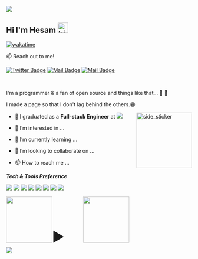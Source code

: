 <img src="https://capsule-render.vercel.app/api?type=waving&color=timeGradient&height=150&section=header&text=You%20Found%20Me,%20Awesome!&fontSize=35&fontAlignY=20&desc=...read%20a%20little%20about%20me.&descSize=20&descAlignY=45&animation=twinkling"/>

## Hi I'm Hesam <img src="https://user-images.githubusercontent.com/1303154/88677602-1635ba80-d120-11ea-84d8-d263ba5fc3c0.gif" width="28px" alt="hi"/>
[![wakatime](https://wakatime.com/badge/user/a2350486-0183-40b9-bf9f-f2d7d3cf8cb5.svg)](https://wakatime.com/@a2350486-0183-40b9-bf9f-f2d7d3cf8cb5)

<!--<img src="https://img.shields.io/badge/Ricky%20Mormor-is%20available for FullStack or Frontend Developer role-greenyellow" />-->

:mailbox: Reach out to me!

[![Twitter Badge](https://img.shields.io/badge/-@Hesam-1ca0f1?style=flat&labelColor=1ca0f1&logo=twitter&logoColor=white&link=https://twitter.com/rickymormor)](https://twitter.com/rickymormor) [![Mail Badge](https://img.shields.io/badge/-@hesam-e84393?style=flat&labelColor=e84393&logo=instagram&logoColor=white)](https://instagram.com/rickymormor) [![Mail Badge](https://img.shields.io/badge/-hesam@gmail.com-c0392b?style=flat&labelColor=c0392b&logo=gmail&logoColor=white)](mailto:hesam@gmail.com)

<br>

I'm a programmer & a fan of open source and things like that... 🫡 🗿

I made a page so that I don't lag behind the others.😁<br>

<img align="right" width=150px height=150px alt="side_sticker" src="https://media.giphy.com/media/TEnXkcsHrP4YedChhA/giphy.gif"/>

- 🔭 I graduated as a **Full-stack Engineer** at [![](https://img.shields.io/badge/Microverse-blueviolet)](https://www.microverse.org/?grsf=c38nvm/)

- 👀 I’m interested in ...
- 🌱 I’m currently learning ...
- 💞️ I’m looking to collaborate on ...
- 📫 How to reach me ...

<!--<img src="https://media.giphy.com/media/iY8CRBdQXODJSCERIr/giphy.gif" width="30px"/>&nbsp;-->
**_Tech & Tools Preference_**

<img src="https://img.shields.io/badge/Linux-666666?style=flat&logo=linux&logoColor=white"> <img src="https://img.shields.io/badge/Windows-0078D6?style=flat&logo=windows&logoColor=white">
<img src="http://img.shields.io/badge/-Git-F1502F?style=flat&logo=git&logoColor=FFFFFF">
<img src="http://img.shields.io/badge/-Github-000000?style=flat&logo=github&logoColor=FFFFFF">
<img src="http://img.shields.io/badge/-VS%20Code-007ACC?style=flat&logo=visual%20studio%20code&logoColor=white">
<img src="https://img.shields.io/badge/Atom-66595C?style=flat&logo=Atom&logoColor=white">
<img src="https://img.shields.io/badge/Gimp-657D8B?style=flat&logo=gimp&logoColor=FFFFFF">
<img src="https://img.shields.io/badge/Canva-%2300C4CC.svg?style=flat&logo=Canva&logoColor=white">


<details>
<summary style="font-size:50px;">
<img src="https://media.giphy.com/media/WDZBrmwNjm5g8qsl1F/giphy.gif" align="left" height="125px">&nbsp;&nbsp;<img src="https://media.giphy.com/media/zPlGxzu027rEELiCFr/giphy.gif" height="125px">
  
</summary>



</details>
<img src="https://capsule-render.vercel.app/api?type=waving&color=timeGradient&height=150&section=footer&text=Done?&fontSize=50&fontAlignY=65&desc=Checkout%20some%20of%20my%20projects.%20Get%20in%20touch&descSize=20&descAlignY=88&animation=twinkling"/>
